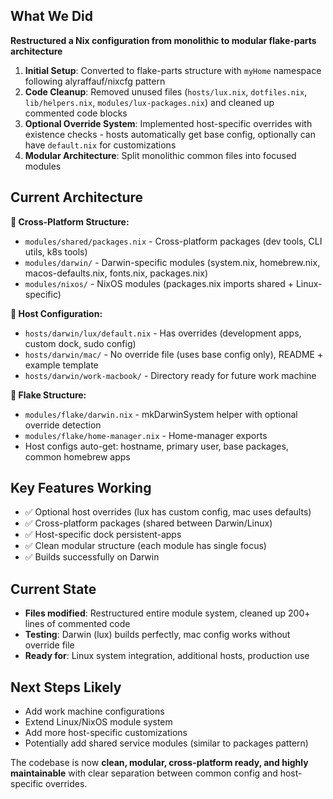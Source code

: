 ## What We Did

**Restructured a Nix configuration from monolithic to modular flake-parts architecture**

1. **Initial Setup**: Converted to flake-parts structure with `myHome` namespace following alyraffauf/nixcfg pattern
2. **Code Cleanup**: Removed unused files (`hosts/lux.nix`, `dotfiles.nix`, `lib/helpers.nix`, `modules/lux-packages.nix`) and cleaned up commented code blocks
3. **Optional Override System**: Implemented host-specific overrides with existence checks - hosts automatically get base config, optionally can have `default.nix` for customizations
4. **Modular Architecture**: Split monolithic common files into focused modules

## Current Architecture

**📁 Cross-Platform Structure:**

- `modules/shared/packages.nix` - Cross-platform packages (dev tools, CLI utils, k8s tools)
- `modules/darwin/` - Darwin-specific modules (system.nix, homebrew.nix, macos-defaults.nix, fonts.nix, packages.nix)
- `modules/nixos/` - NixOS modules (packages.nix imports shared + Linux-specific)

**📁 Host Configuration:**

- `hosts/darwin/lux/default.nix` - Has overrides (development apps, custom dock, sudo config)
- `hosts/darwin/mac/` - No override file (uses base config only), README + example template
- `hosts/darwin/work-macbook/` - Directory ready for future work machine

**📁 Flake Structure:**

- `modules/flake/darwin.nix` - mkDarwinSystem helper with optional override detection
- `modules/flake/home-manager.nix` - Home-manager exports
- Host configs auto-get: hostname, primary user, base packages, common homebrew apps

## Key Features Working

- ✅ Optional host overrides (lux has custom config, mac uses defaults)
- ✅ Cross-platform packages (shared between Darwin/Linux)
- ✅ Host-specific dock persistent-apps
- ✅ Clean modular structure (each module has single focus)
- ✅ Builds successfully on Darwin

## Current State

- **Files modified**: Restructured entire module system, cleaned up 200+ lines of commented code
- **Testing**: Darwin (lux) builds perfectly, mac config works without override file
- **Ready for**: Linux system integration, additional hosts, production use

## Next Steps Likely

- Add work machine configurations
- Extend Linux/NixOS module system
- Add more host-specific customizations
- Potentially add shared service modules (similar to packages pattern)

The codebase is now **clean, modular, cross-platform ready, and highly maintainable** with clear separation between common config and host-specific overrides.

